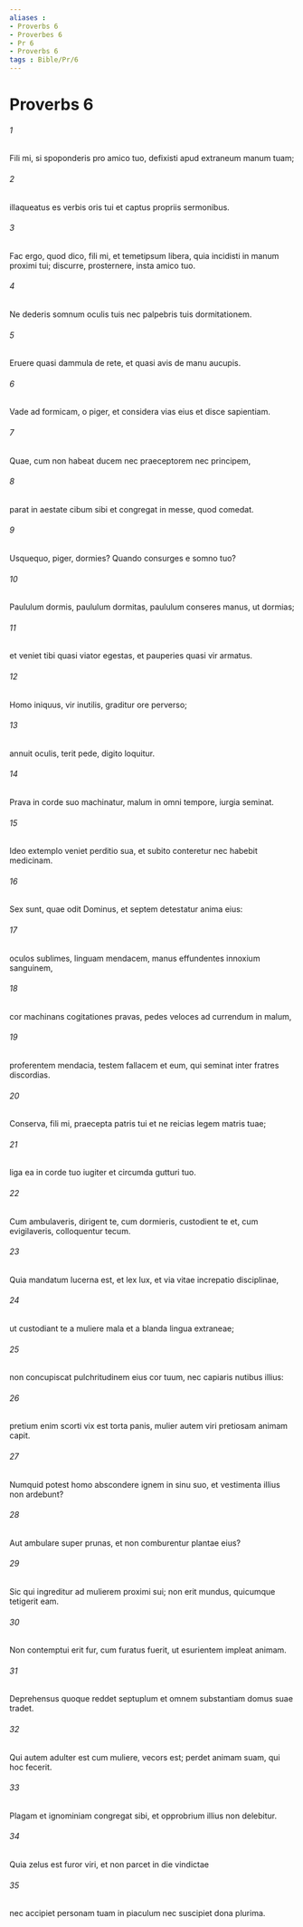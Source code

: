 ```yaml
---
aliases : 
- Proverbs 6
- Proverbes 6
- Pr 6
- Proverbs 6
tags : Bible/Pr/6
---
```


# Proverbs 6

###### 1
Fili mi, si spoponderis pro amico tuo, defixisti apud extraneum manum tuam;
###### 2
illaqueatus es verbis oris tui et captus propriis sermonibus.
###### 3
Fac ergo, quod dico, fili mi, et temetipsum libera, quia incidisti in manum proximi tui; discurre, prosternere, insta amico tuo.
###### 4
Ne dederis somnum oculis tuis nec palpebris tuis dormitationem.
###### 5
Eruere quasi dammula de rete, et quasi avis de manu aucupis.
###### 6
Vade ad formicam, o piger, et considera vias eius et disce sapientiam.
###### 7
Quae, cum non habeat ducem nec praeceptorem nec principem,
###### 8
parat in aestate cibum sibi et congregat in messe, quod comedat.
###### 9
Usquequo, piger, dormies? Quando consurges e somno tuo?
###### 10
Paululum dormis, paululum dormitas, paululum conseres manus, ut dormias;
###### 11
et veniet tibi quasi viator egestas, et pauperies quasi vir armatus.
###### 12
Homo iniquus, vir inutilis, graditur ore perverso;
###### 13
annuit oculis, terit pede, digito loquitur.
###### 14
Prava in corde suo machinatur, malum in omni tempore, iurgia seminat.
###### 15
Ideo extemplo veniet perditio sua, et subito conteretur nec habebit medicinam.
###### 16
Sex sunt, quae odit Dominus, et septem detestatur anima eius:
###### 17
oculos sublimes, linguam mendacem, manus effundentes innoxium sanguinem,
###### 18
cor machinans cogitationes pravas, pedes veloces ad currendum in malum,
###### 19
proferentem mendacia, testem fallacem et eum, qui seminat inter fratres discordias.
###### 20
Conserva, fili mi, praecepta patris tui et ne reicias legem matris tuae;
###### 21
liga ea in corde tuo iugiter et circumda gutturi tuo.
###### 22
Cum ambulaveris, dirigent te, cum dormieris, custodient te et, cum evigilaveris, colloquentur tecum.
###### 23
Quia mandatum lucerna est, et lex lux, et via vitae increpatio disciplinae,
###### 24
ut custodiant te a muliere mala et a blanda lingua extraneae;
###### 25
non concupiscat pulchritudinem eius cor tuum, nec capiaris nutibus illius:
###### 26
pretium enim scorti vix est torta panis, mulier autem viri pretiosam animam capit.
###### 27
Numquid potest homo abscondere ignem in sinu suo, et vestimenta illius non ardebunt?
###### 28
Aut ambulare super prunas, et non comburentur plantae eius?
###### 29
Sic qui ingreditur ad mulierem proximi sui; non erit mundus, quicumque tetigerit eam.
###### 30
Non contemptui erit fur, cum furatus fuerit, ut esurientem impleat animam.
###### 31
Deprehensus quoque reddet septuplum et omnem substantiam domus suae tradet.
###### 32
Qui autem adulter est cum muliere, vecors est; perdet animam suam, qui hoc fecerit.
###### 33
Plagam et ignominiam congregat sibi, et opprobrium illius non delebitur.
###### 34
Quia zelus est furor viri, et non parcet in die vindictae
###### 35
nec accipiet personam tuam in piaculum nec suscipiet dona plurima.
